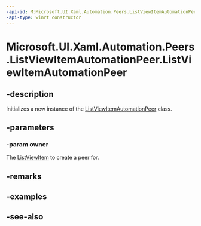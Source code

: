 ```yaml
---
-api-id: M:Microsoft.UI.Xaml.Automation.Peers.ListViewItemAutomationPeer.#ctor(Microsoft.UI.Xaml.Controls.ListViewItem)
-api-type: winrt constructor
---
```


<!-- Method syntax
public ListViewItemAutomationPeer(Windows.UI.Xaml.Controls.ListViewItem owner)
-->

# Microsoft.UI.Xaml.Automation.Peers.ListViewItemAutomationPeer.ListViewItemAutomationPeer

## -description
Initializes a new instance of the [ListViewItemAutomationPeer](listviewitemautomationpeer.md) class.

## -parameters
### -param owner
The [ListViewItem](../microsoft.ui.xaml.controls/listviewitem.md) to create a peer for.

## -remarks

## -examples

## -see-also
